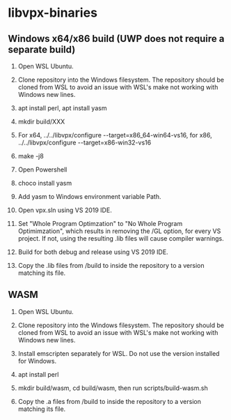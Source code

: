 # libvpx-binaries

## Windows x64/x86 build (UWP does not require a separate build)

1. Open WSL Ubuntu.

2. Clone repository into the Windows filesystem. The repository should be cloned from WSL to avoid an issue with WSL's make not working with Windows new lines.

3. apt install perl, apt install yasm

4. mkdir build/XXX

5. For x64, ../../libvpx/configure --target=x86_64-win64-vs16, for x86, ../../libvpx/configure --target=x86-win32-vs16

6. make -j8

7. Open Powershell

8. choco install yasm

9. Add yasm to Windows environment variable Path.

10. Open vpx.sln using VS 2019 IDE.

11. Set "Whole Program Optimzation" to "No Whole Program Optimimzation", which results in removing the /GL option, for every VS project. If not, using the resulting .lib files will cause compiler warnings.

12. Build for both debug and release using VS 2019 IDE.

13. Copy the .lib files from /build to inside the repository to a version matching its file.



## WASM

1. Open WSL Ubuntu.

2. Clone repository into the Windows filesystem. The repository should be cloned from WSL to avoid an issue with WSL's make not working with Windows new lines.

3. Install emscripten separately for WSL. Do not use the version installed for Windows.

4. apt install perl

5. mkdir build/wasm, cd build/wasm, then run scripts/build-wasm.sh

6. Copy the .a files from /build to inside the repository to a version matching its file.
